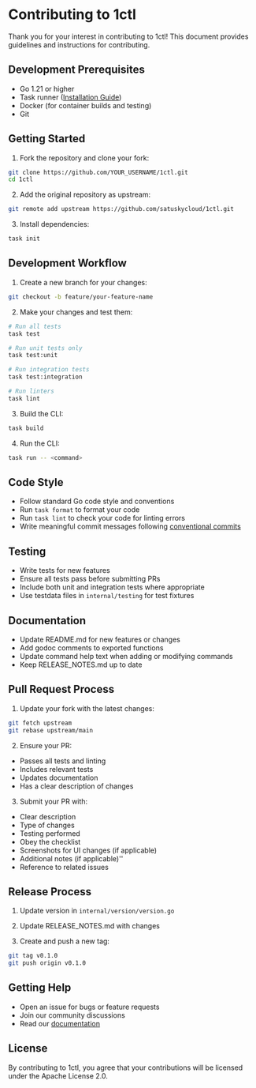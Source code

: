 # Contributing to 1ctl

Thank you for your interest in contributing to 1ctl! This document provides guidelines and instructions for contributing.

## Development Prerequisites

- Go 1.21 or higher
- Task runner ([Installation Guide](https://taskfile.dev/#/installation))
- Docker (for container builds and testing)
- Git

## Getting Started

1. Fork the repository and clone your fork:
```bash
git clone https://github.com/YOUR_USERNAME/1ctl.git
cd 1ctl
```

2. Add the original repository as upstream:
```bash
git remote add upstream https://github.com/satuskycloud/1ctl.git
```

3. Install dependencies:
```bash
task init
```

## Development Workflow

1. Create a new branch for your changes:
```bash
git checkout -b feature/your-feature-name
```

2. Make your changes and test them:
```bash
# Run all tests
task test

# Run unit tests only
task test:unit

# Run integration tests
task test:integration

# Run linters
task lint
```

3. Build the CLI:
```bash
task build
```

4. Run the CLI:
```bash
task run -- <command>
```

## Code Style

- Follow standard Go code style and conventions
- Run `task format` to format your code
- Run `task lint` to check your code for linting errors
- Write meaningful commit messages following [conventional commits](https://www.conventionalcommits.org/)

## Testing

- Write tests for new features
- Ensure all tests pass before submitting PRs
- Include both unit and integration tests where appropriate
- Use testdata files in `internal/testing` for test fixtures

## Documentation

- Update README.md for new features or changes
- Add godoc comments to exported functions
- Update command help text when adding or modifying commands
- Keep RELEASE_NOTES.md up to date

## Pull Request Process

1. Update your fork with the latest changes:
```bash
git fetch upstream
git rebase upstream/main
```

2. Ensure your PR:
- Passes all tests and linting
- Includes relevant tests
- Updates documentation
- Has a clear description of changes

3. Submit your PR with:
- Clear description
- Type of changes
- Testing performed
- Obey the checklist
- Screenshots for UI changes (if applicable)
- Additional notes (if applicable)''
- Reference to related issues

## Release Process

1. Update version in `internal/version/version.go`

2. Update RELEASE_NOTES.md with changes

3. Create and push a new tag:
```bash
git tag v0.1.0
git push origin v0.1.0
```

## Getting Help

- Open an issue for bugs or feature requests
- Join our community discussions
- Read our [documentation](https://docs.satusky.com/1ctl)

## License

By contributing to 1ctl, you agree that your contributions will be licensed under the Apache License 2.0.